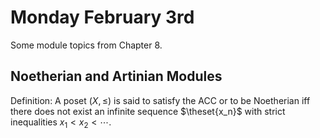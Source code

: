 # Monday February 3rd

Some module topics from Chapter 8.

## Noetherian and Artinian Modules

Definition:
A poset $(X, \leq)$ is said to satisfy the ACC or to be Noetherian iff there does not exist an infinite sequence $\theset{x_n}$ with strict inequalities $x_1 < x_2 < \cdots$.

